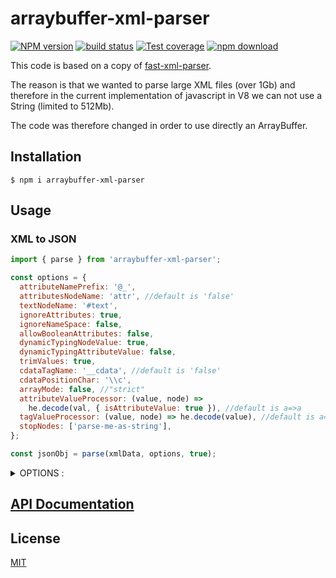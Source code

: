 # arraybuffer-xml-parser

[![NPM version][npm-image]][npm-url]
[![build status][ci-image]][ci-url]
[![Test coverage][codecov-image]][codecov-url]
[![npm download][download-image]][download-url]

This code is based on a copy of [fast-xml-parser](https://www.npmjs.com/package/fast-xml-parser).

The reason is that we wanted to parse large XML files (over 1Gb) and therefore in the current implementation of javascript in V8 we can not use a String (limited to 512Mb).

The code was therefore changed in order to use directly an ArrayBuffer.

## Installation

`$ npm i arraybuffer-xml-parser`

## Usage

### XML to JSON

```js
import { parse } from 'arraybuffer-xml-parser';

const options = {
  attributeNamePrefix: '@_',
  attributesNodeName: 'attr', //default is 'false'
  textNodeName: '#text',
  ignoreAttributes: true,
  ignoreNameSpace: false,
  allowBooleanAttributes: false,
  dynamicTypingNodeValue: true,
  dynamicTypingAttributeValue: false,
  trimValues: true,
  cdataTagName: '__cdata', //default is 'false'
  cdataPositionChar: '\\c',
  arrayMode: false, //"strict"
  attributeValueProcessor: (value, node) =>
    he.decode(val, { isAttributeValue: true }), //default is a=>a
  tagValueProcessor: (value, node) => he.decode(value), //default is a=>a
  stopNodes: ['parse-me-as-string'],
};

const jsonObj = parse(xmlData, options, true);
```

<details>
	<summary>OPTIONS :</summary>

- **attributeNamePrefix** : prepend given string to attribute name for identification
- **attributesNodeName**: (Valid name) Group all the attributes as properties of given name.
- **ignoreAttributes** : Ignore attributes to be parsed.
- **ignoreNameSpace** : Remove namespace string from tag and attribute names.
- **allowBooleanAttributes** : a tag can have attributes without any value
- **dynamicTypingNodeValue** : Parse the value of text node to float, integer, or boolean.
- **dynamicTypingAttributeValue** : Parse the value of an attribute to float, integer, or boolean.
- **trimValues** : trim string values of an attribute or node
- **cdataTagName** : If specified, parser parse CDATA as nested tag instead of adding it's value to parent tag.
- **arrayMode** : When `false`, a tag with single occurrence is parsed as an object but as an array in case of multiple occurences. When `true`, a tag will be parsed as an array always excluding leaf nodes. When `strict`, all the tags will be parsed as array only. When instance of `RegEx`, only tags will be parsed as array that match the regex. When `function` a tag name is passed to the callback that can be checked.
- **tagValueProcessor** : Process tag value during transformation. Like HTML decoding, word capitalization, etc. Applicable in case of string only.
- **attributeValueProcessor** : Process attribute value during transformation. Like HTML decoding, word capitalization, etc. Applicable in case of string only.
- **stopNodes** : an array of tag names which are not required to be parsed. They are kept as Uint8Array.

</details>

## [API Documentation](https://cheminfo.github.io/arraybuffer-xml-parser/)

## License

[MIT](./LICENSE)

[npm-image]: https://img.shields.io/npm/v/arraybuffer-xml-parser.svg
[npm-url]: https://www.npmjs.com/package/arraybuffer-xml-parser
[ci-image]: https://github.com/cheminfo/arraybuffer-xml-parser/workflows/Node.js%20CI/badge.svg?branch=main
[ci-url]: https://github.com/cheminfo/arraybuffer-xml-parser/actions?query=workflow%3A%22Node.js+CI%22
[codecov-image]: https://img.shields.io/codecov/c/github/cheminfo/arraybuffer-xml-parser.svg
[codecov-url]: https://codecov.io/gh/cheminfo/arraybuffer-xml-parser
[download-image]: https://img.shields.io/npm/dm/arraybuffer-xml-parser.svg
[download-url]: https://www.npmjs.com/package/arraybuffer-xml-parser
